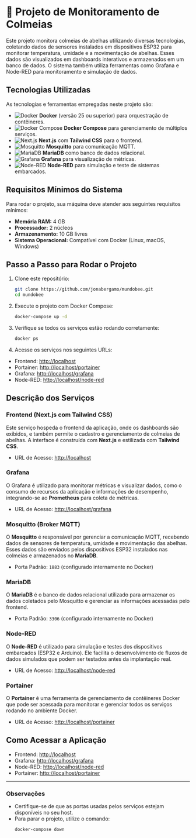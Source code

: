 # 🐝 Projeto de Monitoramento de Colmeias

Este projeto monitora colmeias de abelhas utilizando diversas tecnologias, coletando dados de sensores instalados em dispositivos ESP32 para monitorar temperatura, umidade e a movimentação de abelhas. Esses dados são visualizados em dashboards interativos e armazenados em um banco de dados. O sistema também utiliza ferramentas como Grafana e Node-RED para monitoramento e simulação de dados.

## Tecnologias Utilizadas

As tecnologias e ferramentas empregadas neste projeto são:

- ![Docker](https://img.shields.io/badge/Docker-2496ED?logo=docker&logoColor=white) **Docker** (versão 25 ou superior) para orquestração de contêineres.
- ![Docker Compose](https://img.shields.io/badge/Docker%20Compose-2496ED?logo=docker&logoColor=white) **Docker Compose** para gerenciamento de múltiplos serviços.
- ![Next.js](https://img.shields.io/badge/Next.js-000000?logo=next.js&logoColor=white) **Next.js** com **Tailwind CSS** para o frontend.
- ![Mosquitto](https://img.shields.io/badge/Mosquitto-3C5280?logo=eclipse&logoColor=white) **Mosquitto** para comunicação MQTT.
- ![MariaDB](https://img.shields.io/badge/MariaDB-003545?logo=mariadb&logoColor=white) **MariaDB** como banco de dados relacional.
- ![Grafana](https://img.shields.io/badge/Grafana-F46800?logo=grafana&logoColor=white) **Grafana** para visualização de métricas.
- ![Node-RED](https://img.shields.io/badge/Node--RED-8F0000?logo=nodered&logoColor=white) **Node-RED** para simulação e teste de sistemas embarcados.

## Requisitos Mínimos do Sistema

Para rodar o projeto, sua máquina deve atender aos seguintes requisitos mínimos:

- **Memória RAM:** 4 GB
- **Processador:** 2 núcleos
- **Armazenamento:** 10 GB livres
- **Sistema Operacional:** Compatível com Docker (Linux, macOS, Windows)

## Passo a Passo para Rodar o Projeto

1. Clone este repositório:
    ```bash
    git clone https://github.com/jonabergamo/mundobee.git
    cd mundobee
    ```

2. Execute o projeto com Docker Compose:
    ```bash
    docker-compose up -d
    ```

3. Verifique se todos os serviços estão rodando corretamente:
    ```bash
    docker ps
    ```

4. Acesse os serviços nos seguintes URLs:

- Frontend: [http://localhost](http://localhost)
- Portainer: [http://localhost/portainer](http://localhost/portainer)
- Grafana: [http://localhost/grafana](http://localhost/grafana)
- Node-RED: [http://localhost/node-red](http://localhost/node-red)

## Descrição dos Serviços

### Frontend (Next.js com Tailwind CSS)
Este serviço hospeda o frontend da aplicação, onde os dashboards são exibidos, e também permite o cadastro e gerenciamento de colmeias de abelhas. A interface é construída com **Next.js** e estilizada com **Tailwind CSS**.

- URL de Acesso: [http://localhost](http://localhost)

### Grafana
O Grafana é utilizado para monitorar métricas e visualizar dados, como o consumo de recursos da aplicação e informações de desempenho, integrando-se ao **Prometheus** para coleta de métricas.

- URL de Acesso: [http://localhost/grafana](http://localhost/grafana)

### Mosquitto (Broker MQTT)
O **Mosquitto** é responsável por gerenciar a comunicação MQTT, recebendo dados de sensores de temperatura, umidade e movimentação das abelhas. Esses dados são enviados pelos dispositivos ESP32 instalados nas colmeias e armazenados no **MariaDB**.

- Porta Padrão: `1883` (configurado internamente no Docker)

### MariaDB
O **MariaDB** é o banco de dados relacional utilizado para armazenar os dados coletados pelo Mosquitto e gerenciar as informações acessadas pelo frontend.

- Porta Padrão: `3306` (configurado internamente no Docker)

### Node-RED
O **Node-RED** é utilizado para simulação e testes dos dispositivos embarcados (ESP32 e Arduino). Ele facilita o desenvolvimento de fluxos de dados simulados que podem ser testados antes da implantação real.

- URL de Acesso: [http://localhost/node-red](http://localhost/node-red)

### Portainer
O **Portainer** é uma ferramenta de gerenciamento de contêineres Docker que pode ser acessada para monitorar e gerenciar todos os serviços rodando no ambiente Docker.

- URL de Acesso: [http://localhost/portainer](http://localhost/portainer)

## Como Acessar a Aplicação

- Frontend: [http://localhost](http://localhost)
- Grafana: [http://localhost/grafana](http://localhost/grafana)
- Node-RED: [http://localhost/node-red](http://localhost/node-red)
- Portainer: [http://localhost/portainer](http://localhost/portainer)

---

### Observações
- Certifique-se de que as portas usadas pelos serviços estejam disponíveis no seu host.
- Para parar o projeto, utilize o comando:
    ```bash
    docker-compose down
    ```